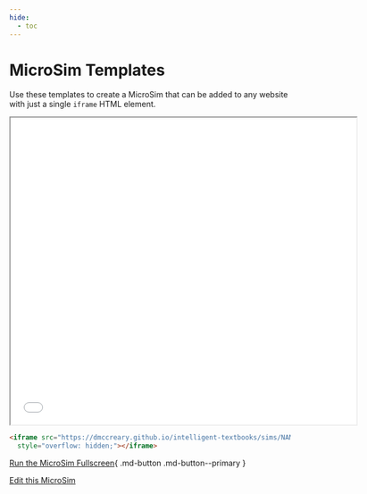 ```yaml
---
hide:
  - toc
---
```

# MicroSim Templates

Use these templates to create a MicroSim that can
be added to any website with just a single ```iframe``` HTML element.

<iframe src="./main.html" width="620px" height="550px" scrolling="no"
  style="overflow: hidden;"></iframe>

```html
<iframe src="https://dmccreary.github.io/intelligent-textbooks/sims/NAME/mains.html" width="600px" height="450px" scrolling="no"
  style="overflow: hidden;"></iframe>
```

[Run the MicroSim Fullscreen](./main.html){ .md-button .md-button--primary }

[Edit this MicroSim](https://editor.p5js.org/dmccreary/sketches/dJq4nTXE4)